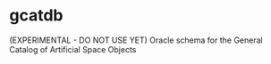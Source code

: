 # gcatdb
(EXPERIMENTAL - DO NOT USE YET) Oracle schema for the General Catalog of Artificial Space Objects
